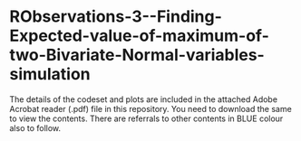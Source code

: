 # RObservations-3--Finding-Expected-value-of-maximum-of-two-Bivariate-Normal-variables-simulation

The details of the codeset and plots are included in the attached Adobe Acrobat reader (.pdf) file in this repository. 
You need to download the same to view the contents. There are referrals to other contents in BLUE colour also to follow.
